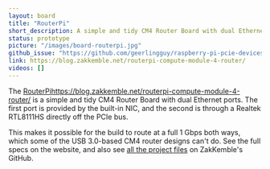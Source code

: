```yaml
---
layout: board
title: "RouterPi"
short_description: A simple and tidy CM4 Router Board with dual Ethernet ports.
status: prototype
picture: "/images/board-routerpi.jpg"
github_issue: "https://github.com/geerlingguy/raspberry-pi-pcie-devices/issues/431"
link: https://blog.zakkemble.net/routerpi-compute-module-4-router/
videos: []
---
```

The [RouterPi]()https://blog.zakkemble.net/routerpi-compute-module-4-router/ is a simple and tidy CM4 Router Board with dual Ethernet ports. The first port is provided by the built-in NIC, and the second is through a Realtek RTL8111HS directly off the PCIe bus.

This makes it possible for the build to route at a full 1 Gbps both ways, which some of the USB 3.0-based CM4 router designs can't do. See the full specs on the website, and also see [all the project files](https://github.com/ZakKemble/RouterPi) on ZakKemble's GitHub.
